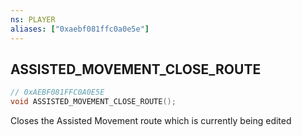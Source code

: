 ```yaml
---
ns: PLAYER
aliases: ["0xaebf081ffc0a0e5e"]
---
```

## ASSISTED_MOVEMENT_CLOSE_ROUTE

```c
// 0xAEBF081FFC0A0E5E
void ASSISTED_MOVEMENT_CLOSE_ROUTE();
```

Closes the Assisted Movement route which is currently being edited

